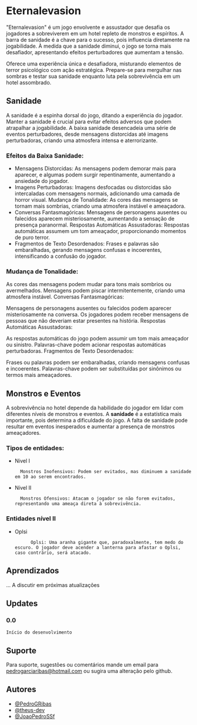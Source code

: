 # Eternalevasion

"Eternalevasion" é um jogo envolvente e assustador que desafia os jogadores a sobreviverem em um hotel repleto de monstros e espíritos. A barra de sanidade é a chave para o sucesso, pois influencia diretamente na jogabilidade. À medida que a sanidade diminui, o jogo se torna mais desafiador, apresentando efeitos perturbadores que aumentam a tensão.

Oferece uma experiência única e desafiadora, misturando elementos de terror psicológico com ação estratégica. Prepare-se para mergulhar nas sombras e testar sua sanidade enquanto luta pela sobrevivência em um hotel assombrado.



## Sanidade

A sanidade é a espinha dorsal do jogo, ditando a experiência do jogador. Manter a sanidade é crucial para evitar efeitos adversos que podem atrapalhar a jogabilidade. A baixa sanidade desencadeia uma série de eventos perturbadores, desde mensagens distorcidas até imagens perturbadoras, criando uma atmosfera intensa e aterrorizante.

### Efeitos da Baixa Sanidade:

- Mensagens Distorcidas: As mensagens podem demorar mais para aparecer, e algumas podem surgir repentinamente, aumentando a ansiedade do jogador.
- Imagens Perturbadoras: Imagens desfocadas ou distorcidas são intercaladas com mensagens normais, adicionando uma camada de horror visual.
Mudança de Tonalidade: As cores das mensagens se tornam mais sombrias, criando uma atmosfera instável e ameaçadora.
- Conversas Fantasmagóricas: Mensagens de personagens ausentes ou falecidos aparecem misteriosamente, aumentando a sensação de presença paranormal.
Respostas Automáticas Assustadoras: Respostas automáticas assumem um tom ameaçador, proporcionando momentos de puro terror.
- Fragmentos de Texto Desordenados: Frases e palavras são embaralhadas, gerando mensagens confusas e incoerentes, intensificando a confusão do jogador.


### Mudança de Tonalidade:

As cores das mensagens podem mudar para tons mais sombrios ou avermelhados. Mensagens podem piscar intermitentemente, criando uma atmosfera instável. Conversas Fantasmagóricas:

Mensagens de personagens ausentes ou falecidos podem aparecer misteriosamente na conversa. Os jogadores podem receber mensagens de pessoas que não deveriam estar presentes na história. Respostas Automáticas Assustadoras:

As respostas automáticas do jogo podem assumir um tom mais ameaçador ou sinistro. Palavras-chave podem acionar respostas automáticas perturbadoras. Fragmentos de Texto Desordenados:

Frases ou palavras podem ser embaralhadas, criando mensagens confusas e incoerentes. Palavras-chave podem ser substituídas por sinônimos ou termos mais ameaçadores.

## Monstros e Eventos

A sobrevivência no hotel depende da habilidade do jogador em lidar com diferentes níveis de monstros e eventos. A **sanidade** é a estatística mais importante, pois determina a dificuldade do jogo. A falta de sanidade pode resultar em eventos inesperados e aumentar a presença de monstros ameaçadores.

### Tipos de entidades: 
- Nivel I 

        Monstros Inofensivos: Podem ser evitados, mas diminuem a sanidade em 10 ao serem encontrados.

- Nível II 

        Monstros Ofensivos: Atacam o jogador se não forem evitados, representando uma ameaça direta à sobrevivência.


### Entidades nível II
- Oplsi

            Oplsi: Uma aranha gigante que, paradoxalmente, tem medo do escuro. O jogador deve acender a lanterna para afastar o Oplsi, caso contrário, será atacado.

## Aprendizados

... A discutir em próximas atualizações


## Updates



### 0.0
    Início do desenvolvimento
## Suporte

Para suporte, sugestões ou comentários mande um email para pedrogarciaribas@hotmail.com ou sugira uma alteração pelo github.


## Autores

- [@PedroGRibas](https://www.github.com/PedroGRibas)
- [@theus-dev](https://github.com/theus-dev)
- [@JoaoPedroSSf](https://github.com/JoaoPedroSSf)

